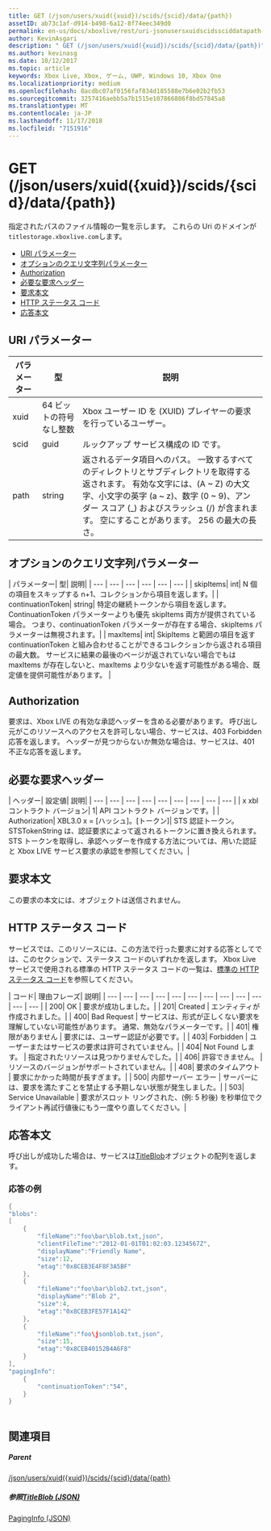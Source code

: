 ```yaml
---
title: GET (/json/users/xuid({xuid})/scids/{scid}/data/{path})
assetID: ab73c1af-d914-b498-6a12-8f74eec349d0
permalink: en-us/docs/xboxlive/rest/uri-jsonusersxuidscidssciddatapath-get.html
author: KevinAsgari
description: " GET (/json/users/xuid({xuid})/scids/{scid}/data/{path})"
ms.author: kevinasg
ms.date: 10/12/2017
ms.topic: article
keywords: Xbox Live, Xbox, ゲーム, UWP, Windows 10, Xbox One
ms.localizationpriority: medium
ms.openlocfilehash: 8acdbc07af0156faf834d185588e7b6e02b2fb53
ms.sourcegitcommit: 3257416aebb5a7b1515e107866806f8bd57845a8
ms.translationtype: MT
ms.contentlocale: ja-JP
ms.lasthandoff: 11/17/2018
ms.locfileid: "7151916"
---
```

# <a name="get-jsonusersxuidxuidscidssciddatapath"></a>GET (/json/users/xuid({xuid})/scids/{scid}/data/{path})
指定されたパスのファイル情報の一覧を示します。 これらの Uri のドメインが`titlestorage.xboxlive.com`します。
 
  * [URI パラメーター](#ID4EX)
  * [オプションのクエリ文字列パラメーター](#ID4ECB)
  * [Authorization](#ID4EUC)
  * [必要な要求ヘッダー](#ID4EBD)
  * [要求本文](#ID4EKE)
  * [HTTP ステータス コード](#ID4EXE)
  * [応答本文](#ID4EKCAC)
 
<a id="ID4EX"></a>

 
## <a name="uri-parameters"></a>URI パラメーター
 
| パラメーター| 型| 説明| 
| --- | --- | --- | 
| xuid| 64 ビットの符号なし整数| Xbox ユーザー ID を (XUID) プレイヤーの要求を行っているユーザー。| 
| scid| guid| ルックアップ サービス構成の ID です。| 
| path| string| 返されるデータ項目へのパス。 一致するすべてのディレクトリとサブディレクトリを取得する返されます。 有効な文字には、(A ~ Z) の大文字、小文字の英字 (a ~ z)、数字 (0 ~ 9)、アンダー スコア (_) およびスラッシュ (/) が含まれます。 空にすることがあります。 256 の最大の長さ。| 
  
<a id="ID4ECB"></a>

 
## <a name="optional-query-string-parameters"></a>オプションのクエリ文字列パラメーター 
 
| パラメーター| 型| 説明| 
| --- | --- | --- | --- | --- | --- | 
| skipItems| int| N 個の項目をスキップする n+1、コレクションから項目を返します。| 
| continuationToken| string| 特定の継続トークンから項目を返します。 ContinuationToken パラメーターよりも優先 skipItems 両方が提供されている場合。 つまり、continuationToken パラメーターが存在する場合、skipItems パラメーターは無視されます。| 
| maxItems| int| SkipItems と範囲の項目を返す continuationToken と組み合わせることができるコレクションから返される項目の最大数。 サービスに結果の最後のページが返されていない場合でもは maxItems が存在しないと、maxItems より少ないを返す可能性がある場合、既定値を提供可能性があります。 | 
  
<a id="ID4EUC"></a>

 
## <a name="authorization"></a>Authorization 
 
要求は、Xbox LIVE の有効な承認ヘッダーを含める必要があります。 呼び出し元がこのリソースへのアクセスを許可しない場合、サービスは、403 Forbidden 応答を返します。 ヘッダーが見つからないか無効な場合は、サービスは、401 不正な応答を返します。 
  
<a id="ID4EBD"></a>

 
## <a name="required-request-headers"></a>必要な要求ヘッダー
 
| ヘッダー| 設定値| 説明| 
| --- | --- | --- | --- | --- | --- | --- | --- | --- | 
| x xbl コントラクト バージョン| 1| API コントラクト バージョンです。| 
| Authorization| XBL3.0 x = [ハッシュ]。[トークン]| STS 認証トークン。 STSTokenString は、認証要求によって返されるトークンに置き換えられます。 STS トークンを取得し、承認ヘッダーを作成する方法については、用いた認証と Xbox LIVE サービス要求の承認を参照してください。| 
  
<a id="ID4EKE"></a>

 
## <a name="request-body"></a>要求本文 
 
この要求の本文には、オブジェクトは送信されません。
  
<a id="ID4EXE"></a>

 
## <a name="http-status-codes"></a>HTTP ステータス コード 
 
サービスでは、このリソースには、この方法で行った要求に対する応答としてでは、このセクションで、ステータス コードのいずれかを返します。 Xbox Live サービスで使用される標準の HTTP ステータス コードの一覧は、[標準の HTTP ステータス コード](../../additional/httpstatuscodes.md)を参照してください。
 
| コード| 理由フレーズ| 説明| 
| --- | --- | --- | --- | --- | --- | --- | --- | --- | --- | --- | --- | 
| 200| OK | 要求が成功しました。| 
| 201| Created | エンティティが作成されました。| 
| 400| Bad Request | サービスは、形式が正しくない要求を理解していない可能性があります。 通常、無効なパラメーターです。| 
| 401| 権限がありません | 要求には、ユーザー認証が必要です。| 
| 403| Forbidden | ユーザーまたはサービスの要求は許可されていません。| 
| 404| Not Found します。 | 指定されたリソースは見つかりませんでした。| 
| 406| 許容できません。 | リソースのバージョンがサポートされていません。| 
| 408| 要求のタイムアウト | 要求にかかった時間が長すぎます。| 
| 500| 内部サーバー エラー | サーバーには、要求を満たすことを禁止する予期しない状態が発生しました。| 
| 503| Service Unavailable | 要求がスロット リングされた、(例: 5 秒後) を秒単位でクライアント再試行値後にもう一度やり直してください。| 
  
<a id="ID4EKCAC"></a>

 
## <a name="response-body"></a>応答本文
 
呼び出しが成功した場合は、サービスは[TitleBlob](../../json/json-titleblob.md)オブジェクトの配列を返します。
 
<a id="ID4EYCAC"></a>

 
### <a name="sample-response"></a>応答の例
 

```cpp
{
"blobs":
[
    {
        "fileName":"foo\bar\blob.txt,json",
        "clientFileTime":"2012-01-01T01:02:03.1234567Z",
        "displayName":"Friendly Name",
        "size":12,
        "etag":"0x8CEB3E4F8F3A5BF"
    },
    {
        "fileName":"foo\bar\blob2.txt,json",
        "displayName":"Blob 2",
        "size":4,
        "etag":"0x8CEB3FE57F1A142"
    },
    {
        "fileName":"foo\jsonblob.txt,json",
        "size":15,
        "etag":"0x8CEB40152B4A6F8"
    }
],
"pagingInfo":
    {
        "continuationToken":"54",
    }
}
         
```

   
<a id="ID4EEDAC"></a>

 
## <a name="see-also"></a>関連項目
 
<a id="ID4EGDAC"></a>

 
##### <a name="parent"></a>Parent  

[/json/users/xuid({xuid})/scids/{scid}/data/{path}](uri-jsonusersxuidscidssciddatapath.md)

  
<a id="ID4ESDAC"></a>

 
##### <a name="reference--titleblob-jsonjsonjson-titleblobmd"></a>参照[TitleBlob (JSON)](../../json/json-titleblob.md)

 [PagingInfo (JSON)](../../json/json-paginginfo.md)

   
